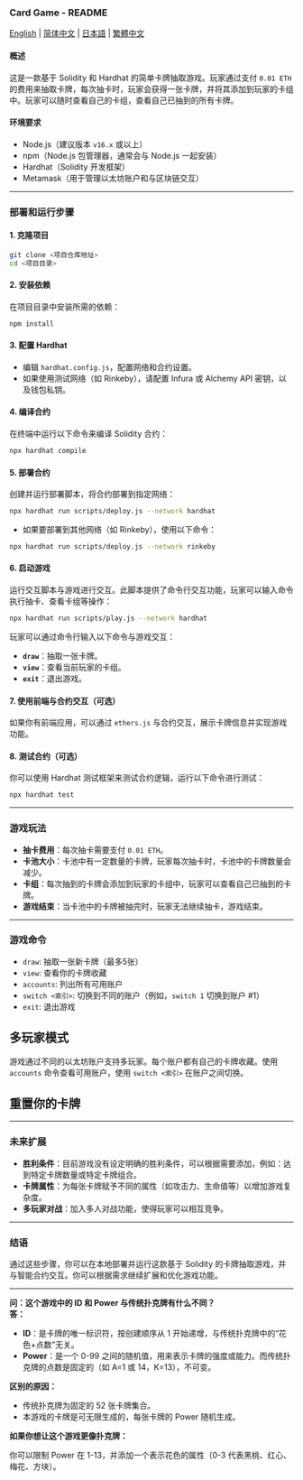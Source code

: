 ### **Card Game - README**

[English](README.md) | [简体中文](README_zh-CN.md) | [日本語](README_ja.md) | [繁體中文](README_zh-Hant.md)

#### **概述**

这是一款基于 Solidity 和 Hardhat 的简单卡牌抽取游戏。玩家通过支付 `0.01 ETH` 的费用来抽取卡牌，每次抽卡时，玩家会获得一张卡牌，并将其添加到玩家的卡组中。玩家可以随时查看自己的卡组，查看自己已抽到的所有卡牌。

#### **环境要求**

* Node.js（建议版本 `v16.x` 或以上）
* npm（Node.js 包管理器，通常会与 Node.js 一起安装）
* Hardhat（Solidity 开发框架）
* Metamask（用于管理以太坊账户和与区块链交互）

---

### **部署和运行步骤**

#### **1. 克隆项目**

```bash
git clone <项目仓库地址>
cd <项目目录>
```

#### **2. 安装依赖**

在项目目录中安装所需的依赖：

```bash
npm install
```

#### **3. 配置 Hardhat**

* 编辑 `hardhat.config.js`，配置网络和合约设置。
* 如果使用测试网络（如 Rinkeby），请配置 Infura 或 Alchemy API 密钥，以及钱包私钥。

#### **4. 编译合约**

在终端中运行以下命令来编译 Solidity 合约：

```bash
npx hardhat compile
```

#### **5. 部署合约**

创建并运行部署脚本，将合约部署到指定网络：

```bash
npx hardhat run scripts/deploy.js --network hardhat
```

* 如果要部署到其他网络（如 Rinkeby），使用以下命令：

```bash
npx hardhat run scripts/deploy.js --network rinkeby
```

#### **6. 启动游戏**

运行交互脚本与游戏进行交互。此脚本提供了命令行交互功能，玩家可以输入命令执行抽卡、查看卡组等操作：

```bash
npx hardhat run scripts/play.js --network hardhat
```

玩家可以通过命令行输入以下命令与游戏交互：

* **`draw`**：抽取一张卡牌。
* **`view`**：查看当前玩家的卡组。
* **`exit`**：退出游戏。

#### **7. 使用前端与合约交互（可选）**

如果你有前端应用，可以通过 `ethers.js` 与合约交互，展示卡牌信息并实现游戏功能。

#### **8. 测试合约（可选）**

你可以使用 Hardhat 测试框架来测试合约逻辑，运行以下命令进行测试：

```bash
npx hardhat test
```

---

### **游戏玩法**

* **抽卡费用**：每次抽卡需要支付 `0.01 ETH`。
* **卡池大小**：卡池中有一定数量的卡牌，玩家每次抽卡时，卡池中的卡牌数量会减少。
* **卡组**：每次抽到的卡牌会添加到玩家的卡组中，玩家可以查看自己已抽到的卡牌。
* **游戏结束**：当卡池中的卡牌被抽完时，玩家无法继续抽卡，游戏结束。

---

### **游戏命令**

- `draw`: 抽取一张新卡牌（最多5张）
- `view`: 查看你的卡牌收藏
- `accounts`: 列出所有可用账户
- `switch <索引>`: 切换到不同的账户（例如，`switch 1` 切换到账户 #1）
- `exit`: 退出游戏

## 多玩家模式

游戏通过不同的以太坊账户支持多玩家。每个账户都有自己的卡牌收藏。使用 `accounts` 命令查看可用账户，使用 `switch <索引>` 在账户之间切换。

## 重置你的卡牌

---

### **未来扩展**

* **胜利条件**：目前游戏没有设定明确的胜利条件，可以根据需要添加，例如：达到特定卡牌数量或特定卡牌组合。
* **卡牌属性**：为每张卡牌赋予不同的属性（如攻击力、生命值等）以增加游戏复杂度。
* **多玩家对战**：加入多人对战功能，使得玩家可以相互竞争。

---

### **结语**

通过这些步骤，你可以在本地部署并运行这款基于 Solidity 的卡牌抽取游戏，并与智能合约交互。你可以根据需求继续扩展和优化游戏功能。

---

**问：这个游戏中的 ID 和 Power 与传统扑克牌有什么不同？**  
**答：**

- **ID**：是卡牌的唯一标识符，按创建顺序从 1 开始递增，与传统扑克牌中的“花色+点数”无关。
- **Power**：是一个 0-99 之间的随机值，用来表示卡牌的强度或能力。而传统扑克牌的点数是固定的（如 A=1 或 14，K=13），不可变。

**区别的原因：**

- 传统扑克牌为固定的 52 张卡牌集合。
- 本游戏的卡牌是可无限生成的，每张卡牌的 Power 随机生成。

**如果你想让这个游戏更像扑克牌：**

你可以限制 Power 在 1-13，并添加一个表示花色的属性（0-3 代表黑桃、红心、梅花、方块）。
